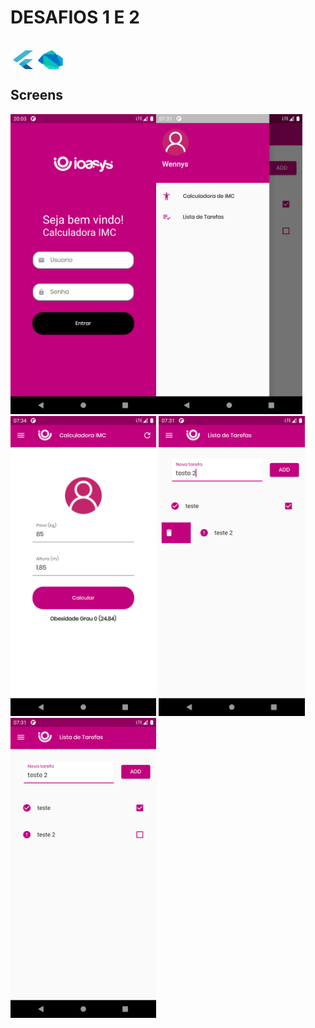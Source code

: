 # DESAFIOS 1 E 2

<div style="display: inline_block"><br>
  <img align="center" alt="Wennys-Flutter" height="30" width="40" src="https://github.com/devicons/devicon/blob/master/icons/flutter/flutter-original.svg">
  <img align="center" alt="Wennys-Flutter" height="30" width="40" src="https://github.com/devicons/devicon/blob/master/icons/dart/dart-original.svg">

</div>

## Screens
<img height="480px" src="screenshots/login.png"><img height="480px" src="screenshots/drawer.png"> <img height="480px" src="screenshots/imc.png"> <img height="480px" src="screenshots/tasks_delete.png"> <img height="480px" src="screenshots/tasks.png">
